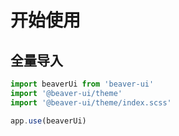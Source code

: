 # 开始使用


## 全量导入
```typescript
import beaverUi from 'beaver-ui'
import '@beaver-ui/theme'
import '@beaver-ui/theme/index.scss'

app.use(beaverUi)
```
